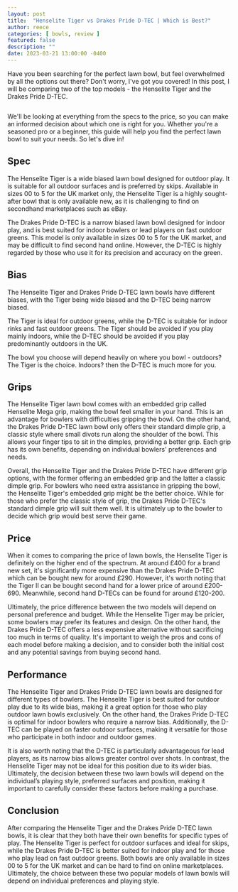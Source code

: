 ```yaml
---
layout: post
title:  "Henselite Tiger vs Drakes Pride D-TEC | Which is Best?"
author: reece
categories: [ bowls, review ]
featured: false
description: ""
date: 2023-03-21 13:00:00 -0400
---
```

    

<!-- wp:paragraph -->
<p xmlns="http://www.w3.org/1999/xhtml">Have you been searching for the perfect lawn bowl, but feel overwhelmed by all the options out there? Don't worry, I've got you covered! In this post, I will be comparing two of the top models - the Henselite Tiger and the Drakes Pride D-TEC. </p>
<!-- /wp:paragraph -->

<!-- wp:image {"id":1937,"sizeSlug":"large","linkDestination":"none"} -->
<figure class="wp-block-image size-large"><img src="/img/posts/henselite-tiger-vs-drakes-pride-d-tec-1024x576.jpg" alt="" class="wp-image-1937"/></figure>
<!-- /wp:image -->

<!-- wp:paragraph -->
<p>We'll be looking at everything from the specs to the price, so you can make an informed decision about which one is right for you. Whether you're a seasoned pro or a beginner, this guide will help you find the perfect lawn bowl to suit your needs. So let's dive in!</p>
<!-- /wp:paragraph -->

<!-- wp:heading -->
<h2>Spec</h2>
<!-- /wp:heading -->

<!-- wp:block {"ref":2719} /-->

<!-- wp:paragraph -->
<p>The Henselite Tiger is a wide biased lawn bowl designed for outdoor play. It is suitable for all outdoor surfaces and is preferred by skips. Available in sizes 00 to 5 for the UK market only, the Henselite Tiger is a highly sought-after bowl that is only available new, as it is challenging to find on secondhand marketplaces such as eBay.</p>
<!-- /wp:paragraph -->

<!-- wp:block {"ref":2679} /-->

<!-- wp:paragraph -->
<p>The Drakes Pride D-TEC is a narrow biased lawn bowl designed for indoor play, and is best suited for indoor bowlers or lead players on fast outdoor greens. This model is only available in sizes 00 to 5 for the UK market, and may be difficult to find second hand online. However, the D-TEC is highly regarded by those who use it for its precision and accuracy on the green.</p>
<!-- /wp:paragraph -->

<!-- wp:heading -->
<h2>Bias</h2>
<!-- /wp:heading -->

<!-- wp:paragraph -->
<p>The Henselite Tiger and Drakes Pride D-TEC lawn bowls have different biases, with the Tiger being wide biased and the D-TEC being narrow biased. </p>
<!-- /wp:paragraph -->

<!-- wp:block {"ref":2828} /-->

<!-- wp:paragraph -->
<p>The Tiger is ideal for outdoor greens, while the D-TEC is suitable for indoor rinks and fast outdoor greens. The Tiger should be avoided if you play mainly indoors, while the D-TEC should be avoided if you play predominantly outdoors in the UK. </p>
<!-- /wp:paragraph -->

<!-- wp:block {"ref":2805} /-->

<!-- wp:paragraph -->
<p>The bowl you choose will depend heavily on where you bowl - outdoors? The Tiger is the choice. Indoors? then the D-TEC is much more for you.</p>
<!-- /wp:paragraph -->

<!-- wp:heading -->
<h2>Grips</h2>
<!-- /wp:heading -->

<!-- wp:paragraph -->
<p>The Henselite Tiger lawn bowl comes with an embedded grip called Henselite Mega grip, making the bowl feel smaller in your hand. This is an advantage for bowlers with difficulties gripping the bowl. On the other hand, the Drakes Pride D-TEC lawn bowl only offers their standard dimple grip, a classic style where small divots run along the shoulder of the bowl. This allows your finger tips to sit in the dimples, providing a better grip. Each grip has its own benefits, depending on individual bowlers' preferences and needs.</p>
<!-- /wp:paragraph -->

<!-- wp:paragraph -->
<p>Overall, the Henselite Tiger and the Drakes Pride D-TEC have different grip options, with the former offering an embedded grip and the latter a classic dimple grip. For bowlers who need extra assistance in gripping the bowl, the Henselite Tiger's embedded grip might be the better choice. While for those who prefer the classic style of grip, the Drakes Pride D-TEC's standard dimple grip will suit them well. It is ultimately up to the bowler to decide which grip would best serve their game.</p>
<!-- /wp:paragraph -->

<!-- wp:heading -->
<h2>Price</h2>
<!-- /wp:heading -->

<!-- wp:paragraph -->
<p>When it comes to comparing the price of lawn bowls, the Henselite Tiger is definitely on the higher end of the spectrum. At around £400 for a brand new set, it's significantly more expensive than the Drakes Pride D-TEC which can be bought new for around £290. However, it's worth noting that the Tiger II can be bought second hand for a lower price of around £200-690. Meanwhile, second hand D-TECs can be found for around £120-200.</p>
<!-- /wp:paragraph -->

<!-- wp:paragraph -->
<p>Ultimately, the price difference between the two models will depend on personal preference and budget. While the Henselite Tiger may be pricier, some bowlers may prefer its features and design. On the other hand, the Drakes Pride D-TEC offers a less expensive alternative without sacrificing too much in terms of quality. It's important to weigh the pros and cons of each model before making a decision, and to consider both the initial cost and any potential savings from buying second hand.</p>
<!-- /wp:paragraph -->

<!-- wp:heading -->
<h2>Performance</h2>
<!-- /wp:heading -->

<!-- wp:paragraph -->
<p>The Henselite Tiger and Drakes Pride D-TEC lawn bowls are designed for different types of bowlers. The Henselite Tiger is best suited for outdoor play due to its wide bias, making it a great option for those who play outdoor lawn bowls exclusively. On the other hand, the Drakes Pride D-TEC is optimal for indoor bowlers who require a narrow bias. Additionally, the D-TEC can be played on faster outdoor surfaces, making it versatile for those who participate in both indoor and outdoor games.</p>
<!-- /wp:paragraph -->

<!-- wp:paragraph -->
<p>It is also worth noting that the D-TEC is particularly advantageous for lead players, as its narrow bias allows greater control over shots. In contrast, the Henselite Tiger may not be ideal for this position due to its wider bias. Ultimately, the decision between these two lawn bowls will depend on the individual’s playing style, preferred surfaces and position, making it important to carefully consider these factors before making a purchase.</p>
<!-- /wp:paragraph -->

<!-- wp:heading -->
<h2>Conclusion</h2>
<!-- /wp:heading -->

<!-- wp:paragraph -->
<p>After comparing the Henselite Tiger and the Drakes Pride D-TEC lawn bowls, it is clear that they both have their own benefits for specific types of play. The Henselite Tiger is perfect for outdoor surfaces and ideal for skips, while the Drakes Pride D-TEC is better suited for indoor play and for those who play lead on fast outdoor greens. Both bowls are only available in sizes 00 to 5 for the UK market and can be hard to find on online marketplaces. Ultimately, the choice between these two popular models of lawn bowls will depend on individual preferences and playing style.</p>
<!-- /wp:paragraph -->
    